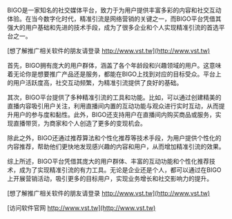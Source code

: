 BIGO是一家知名的社交媒体平台，致力于为用户提供丰富多彩的内容和社交互动体验。在当今数字化时代，精准引流是网络营销的关键之一，而BIGO平台凭借其强大的用户基础和先进的技术手段，成为了很多企业和个人实现精准引流的首选平台之一。

[想了解推广相关软件的朋友请登录 http://www.vst.tw](http://www.vst.tw)

首先，BIGO拥有庞大的用户群体，涵盖了各个年龄段和兴趣领域的用户。这意味着无论你是想要推广产品还是服务，都能在BIGO上找到对应的目标受众。平台上的用户活跃度高，社交互动频繁，为精准引流提供了良好的基础。

其次，BIGO平台提供了多种精准引流的工具和功能。比如，可以通过创建精美的直播内容吸引用户关注，利用直播间内置的互动功能与观众进行实时互动，从而提升用户的参与度和黏性。此外，BIGO还支持用户在直播间内购买商品或服务，实现直播带货，为商家和个人创造了更多的变现机会。

除此之外，BIGO还通过推荐算法和个性化推荐等技术手段，为用户提供个性化的内容推荐，帮助他们更快地发现感兴趣的内容和用户，从而增加精准引流的效果。

综上所述，BIGO平台凭借其庞大的用户群体、丰富的互动功能和个性化推荐技术，成为了实现精准引流的有力工具。无论是企业还是个人，都可以通过在BIGO上开展营销活动，吸引更多的目标用户，实现业务增长和社交影响力的提升。

[想了解推广相关软件的朋友请登录 http://www.vst.tw](http://www.vst.tw)


[访问软件官网 http://www.vst.tw](http://www.vst.tw)

